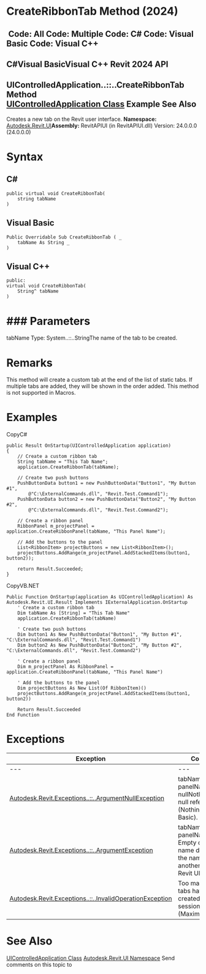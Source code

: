 # CreateRibbonTab Method (2024)

﻿
 Code: All Code: Multiple Code: C# Code: Visual Basic Code: Visual C++   
---  
C#Visual BasicVisual C++
Revit 2024 API  
---  
UIControlledApplication..::..CreateRibbonTab Method   
[UIControlledApplication Class](4638c568-a118-1d57-ceed-a57595202644.md "UIControlledApplication Class") Example See Also  
---  
Creates a new tab on the Revit user interface. 
**Namespace:** [Autodesk.Revit.UI](e86fd90a-8957-02a6-da7f-ced248966e3e.md "Autodesk.Revit.UI Namespace")**Assembly:** RevitAPIUI (in RevitAPIUI.dll) Version: 24.0.0.0 (24.0.0.0)
# Syntax
C#  
---  
```text
public virtual void CreateRibbonTab(
	string tabName
)
```
  
Visual Basic  
---  
```text
Public Overridable Sub CreateRibbonTab ( _
	tabName As String _
)
```
  
Visual C++  
---  
```text
public:
virtual void CreateRibbonTab(
	String^ tabName
)
```
  
# ### Parameters
tabName
    Type: System..::..StringThe name of the tab to be created.
# Remarks
This method will create a custom tab at the end of the list of static tabs. If multiple tabs are added, they will be shown in the order added. This method is not supported in Macros. 
# Examples
CopyC#
```text
public Result OnStartup(UIControlledApplication application)
{
    // Create a custom ribbon tab
    String tabName = "This Tab Name";
    application.CreateRibbonTab(tabName);

    // Create two push buttons
    PushButtonData button1 = new PushButtonData("Button1", "My Button #1",
        @"C:\ExternalCommands.dll", "Revit.Test.Command1");
    PushButtonData button2 = new PushButtonData("Button2", "My Button #2",
        @"C:\ExternalCommands.dll", "Revit.Test.Command2");

    // Create a ribbon panel
    RibbonPanel m_projectPanel = application.CreateRibbonPanel(tabName, "This Panel Name"); 

    // Add the buttons to the panel
    List<RibbonItem> projectButtons = new List<RibbonItem>();
    projectButtons.AddRange(m_projectPanel.AddStackedItems(button1, button2));

    return Result.Succeeded;
}
```

CopyVB.NET
```text
Public Function OnStartup(application As UIControlledApplication) As Autodesk.Revit.UI.Result Implements IExternalApplication.OnStartup
    ' Create a custom ribbon tab
    Dim tabName As [String] = "This Tab Name"
    application.CreateRibbonTab(tabName)

    ' Create two push buttons
    Dim button1 As New PushButtonData("Button1", "My Button #1", "C:\ExternalCommands.dll", "Revit.Test.Command1")
    Dim button2 As New PushButtonData("Button2", "My Button #2", "C:\ExternalCommands.dll", "Revit.Test.Command2")

    ' Create a ribbon panel
    Dim m_projectPanel As RibbonPanel = application.CreateRibbonPanel(tabName, "This Panel Name")

    ' Add the buttons to the panel
    Dim projectButtons As New List(Of RibbonItem)()
    projectButtons.AddRange(m_projectPanel.AddStackedItems(button1, button2))

    Return Result.Succeeded
End Function
```

# Exceptions
| Exception | Condition |
| --- | --- |
| --- | --- |
| [Autodesk.Revit.Exceptions..::..ArgumentNullException](631e1424-60f4-929b-4e52-dda9dcd26316.md "ArgumentNullException Class") | tabName or panelName is nullNothingnullptra null reference (Nothing in Visual Basic). |
| [Autodesk.Revit.Exceptions..::..ArgumentException](2e6e4206-97a8-dd4b-df5d-4269f4bb6088.md "ArgumentException Class") | tabName or panelName is Empty or the tab name duplicates the name of another tab in the Revit UI. |
| [Autodesk.Revit.Exceptions..::..InvalidOperationException](9e715f03-3884-e539-4dd6-8d7545733adc.md "InvalidOperationException Class") | Too many custom tabs have been created in this session. (Maximum is 20). |

# See Also
[UIControlledApplication Class](4638c568-a118-1d57-ceed-a57595202644.md "UIControlledApplication Class")
[Autodesk.Revit.UI Namespace](e86fd90a-8957-02a6-da7f-ced248966e3e.md "Autodesk.Revit.UI Namespace")
Send comments on this topic to 